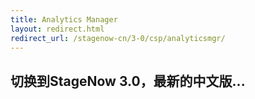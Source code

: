 ```yaml
---
title: Analytics Manager
layout: redirect.html
redirect_url: /stagenow-cn/3-0/csp/analyticsmgr/
---
```


## 切换到StageNow 3.0，最新的中文版...











